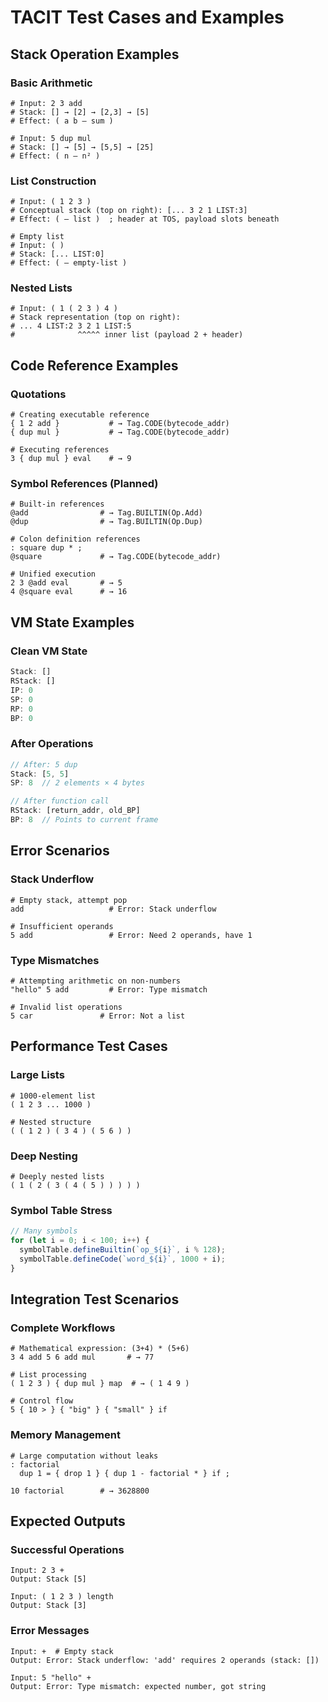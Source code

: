 # TACIT Test Cases and Examples

## Stack Operation Examples

### Basic Arithmetic
```tacit
# Input: 2 3 add
# Stack: [] → [2] → [2,3] → [5]
# Effect: ( a b — sum )

# Input: 5 dup mul  
# Stack: [] → [5] → [5,5] → [25]
# Effect: ( n — n² )
```

### List Construction
```tacit
# Input: ( 1 2 3 )
# Conceptual stack (top on right): [... 3 2 1 LIST:3]
# Effect: ( — list )  ; header at TOS, payload slots beneath

# Empty list
# Input: ( )  
# Stack: [... LIST:0]
# Effect: ( — empty-list )
```

### Nested Lists
```tacit
# Input: ( 1 ( 2 3 ) 4 )
# Stack representation (top on right):
# ... 4 LIST:2 3 2 1 LIST:5
#              ^^^^^ inner list (payload 2 + header)
```

## Code Reference Examples

### Quotations
```tacit
# Creating executable reference
{ 1 2 add }           # → Tag.CODE(bytecode_addr)
{ dup mul }           # → Tag.CODE(bytecode_addr)

# Executing references  
3 { dup mul } eval    # → 9
```

### Symbol References (Planned)
```tacit
# Built-in references
@add                # → Tag.BUILTIN(Op.Add)
@dup                # → Tag.BUILTIN(Op.Dup)

# Colon definition references
: square dup * ;
@square             # → Tag.CODE(bytecode_addr)

# Unified execution
2 3 @add eval       # → 5
4 @square eval      # → 16
```

## VM State Examples

### Clean VM State
```typescript
Stack: []
RStack: []  
IP: 0
SP: 0
RP: 0
BP: 0
```

### After Operations
```typescript
// After: 5 dup
Stack: [5, 5]
SP: 8  // 2 elements × 4 bytes

// After function call
RStack: [return_addr, old_BP]
BP: 8  // Points to current frame
```

## Error Scenarios

### Stack Underflow
```tacit
# Empty stack, attempt pop
add                   # Error: Stack underflow

# Insufficient operands
5 add                 # Error: Need 2 operands, have 1
```

### Type Mismatches
```tacit
# Attempting arithmetic on non-numbers
"hello" 5 add         # Error: Type mismatch

# Invalid list operations
5 car               # Error: Not a list
```

## Performance Test Cases

### Large Lists
```tacit
# 1000-element list
( 1 2 3 ... 1000 )

# Nested structure
( ( 1 2 ) ( 3 4 ) ( 5 6 ) )
```

### Deep Nesting
```tacit
# Deeply nested lists
( 1 ( 2 ( 3 ( 4 ( 5 ) ) ) ) )
```

### Symbol Table Stress
```typescript
// Many symbols
for (let i = 0; i < 100; i++) {
  symbolTable.defineBuiltin(`op_${i}`, i % 128);
  symbolTable.defineCode(`word_${i}`, 1000 + i);
}
```

## Integration Test Scenarios

### Complete Workflows
```tacit
# Mathematical expression: (3+4) * (5+6)
3 4 add 5 6 add mul       # → 77

# List processing
( 1 2 3 ) { dup mul } map  # → ( 1 4 9 )

# Control flow
5 { 10 > } { "big" } { "small" } if
```

### Memory Management
```tacit
# Large computation without leaks
: factorial 
  dup 1 = { drop 1 } { dup 1 - factorial * } if ;

10 factorial        # → 3628800
```

## Expected Outputs

### Successful Operations
```
Input: 2 3 +
Output: Stack [5]

Input: ( 1 2 3 ) length
Output: Stack [3]
```

### Error Messages
```
Input: +  # Empty stack
Output: Error: Stack underflow: 'add' requires 2 operands (stack: [])

Input: 5 "hello" +
Output: Error: Type mismatch: expected number, got string
```
